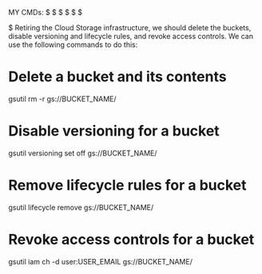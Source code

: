 MY CMDs:
$
$
$
$
$
$

$ Retiring the Cloud Storage infrastructure, we should delete the buckets, disable versioning and lifecycle rules, and revoke access controls. 
We can use the following commands to do this:

# Delete a bucket and its contents
gsutil rm -r gs://BUCKET_NAME/

# Disable versioning for a bucket
gsutil versioning set off gs://BUCKET_NAME/

# Remove lifecycle rules for a bucket
gsutil lifecycle remove gs://BUCKET_NAME/

# Revoke access controls for a bucket
gsutil iam ch -d user:USER_EMAIL gs://BUCKET_NAME/
